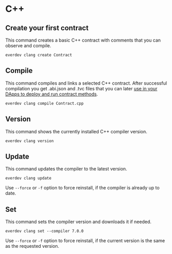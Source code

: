 # C++

## Create your first contract

This command creates a basic C++ contract with comments that you can observe and compile.

```shell
everdev clang create Contract
```

## Compile

This command compiles and links a selected C++ contract. After successful compilation you get .abi.json and .tvc files that you can later [use in your DApps to deploy and run contract methods](https://docs.everos.dev/ever-sdk/guides/work_with_contracts/add_contract_to_your_app).

```shell
everdev clang compile Contract.cpp
```

## Version

This command shows the currently installed C++ compiler version.

```shell
everdev clang version
```

## Update

This command updates the compiler to the latest version.

```shell
everdev clang update
```

Use `--force` or `-f` option to force reinstall, if the compiler is already up to date.

## Set

This command sets the compiler version and downloads it if needed.

```shell
everdev clang set --compiler 7.0.0
```

Use `--force` or `-f` option to force reinstall, if the current version is the same as the requested version.
